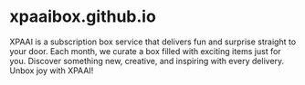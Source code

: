 # xpaaibox.github.io
XPAAI is a subscription box service that delivers fun and surprise straight to your door. Each month, we curate a box filled with exciting items just for you. Discover something new, creative, and inspiring with every delivery. Unbox joy with XPAAI!
